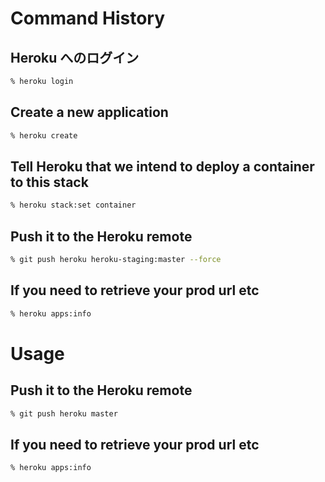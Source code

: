 # Command History

## Heroku へのログイン
``` sh
% heroku login
```

## Create a new application
``` sh
% heroku create
```

## Tell Heroku that we intend to deploy a container to this stack
``` sh
% heroku stack:set container
```

## Push it to the Heroku remote
``` sh
% git push heroku heroku-staging:master --force
```

## If you need to retrieve your prod url etc
``` sh
% heroku apps:info
```

# Usage

## Push it to the Heroku remote
``` sh
% git push heroku master
```

## If you need to retrieve your prod url etc
``` sh
% heroku apps:info
```
